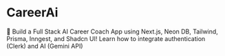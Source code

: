 # CareerAi
🚀 Build a Full Stack AI Career Coach App using Next.js, Neon DB, Tailwind, Prisma, Inngest, and Shadcn UI! Learn how to integrate authentication (Clerk) and AI (Gemini API)
